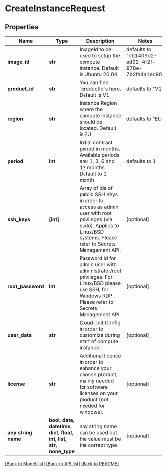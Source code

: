 # CreateInstanceRequest


## Properties
Name | Type | Description | Notes
------------ | ------------- | ------------- | -------------
**image_id** | **str** | ImageId to be used to setup the compute instance. Default is Ubuntu 20.04 | defaults to "db1409d2-ed92-4f2f-978e-7b2fa4a1ec90"
**product_id** | **str** | You can find &#x60;productId&#x60;s [here](https://contabo.com/en/product-list/?show_ids&#x3D;true). Default is V1 | defaults to "V1"
**region** | **str** | Instance Region where the compute instance should be located. Default is EU | defaults to "EU"
**period** | **int** | Initial contract period in months. Available periods are: 1, 3, 6 and 12 months. Default to 1 month | defaults to 1
**ssh_keys** | **[int]** | Array of ids of public SSH Keys in order to access as admin user with root privileges (via sudo). Applies to Linux/BSD systems. Please refer to Secrets Management API. | [optional] 
**root_password** | **int** | Password id for admin user with administrator/root privileges. For Linux/BSD please use SSH, for Windows RDP. Please refer to Secrets Management API. | [optional] 
**user_data** | **str** | [Cloud-Init](https://cloud-init.io/) Config in order to customize during start of compute instance. | [optional] 
**license** | **str** | Additional licence in order to enhance your chosen product, mainly needed for software licenses on your product (not needed for windows). | [optional] 
**any string name** | **bool, date, datetime, dict, float, int, list, str, none_type** | any string name can be used but the value must be the correct type | [optional]

[[Back to Model list]](../README.md#documentation-for-models) [[Back to API list]](../README.md#documentation-for-api-endpoints) [[Back to README]](../README.md)


